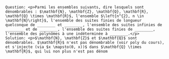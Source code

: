 
    Question: <p>Parmi les ensembles suivants, dire lesquels sont dénombrables : $\mathbf{N}, \mathbf{Z}, \mathbf{Q}, \mathbf{R}, \mathbf{Q} \times \mathbf{R}$, l'ensemble $\left{n^{2}, n \in \mathbf{N}\right}$, l'ensemble des suites finies de longueur quelconque de ________ et ________, l'ensemble des suites infinies de ________ et de ________, l'ensemble des suites finies de ________, l'ensemble des polynômes à une indéterminée à ________.</p>
    Solution: <p>$\mathbf{N}, \mathbf{Z}$ et $\mathbf{Q}$ sont dénombrables. $\mathbf{R}$ n'est pas dénombrable (voir poly du cours), et s'injecte (via $x \mapsto(0, x))$ dans $\mathbf{Q} \times \mathbf{R}$, qui lui non plus n'est pas dénom